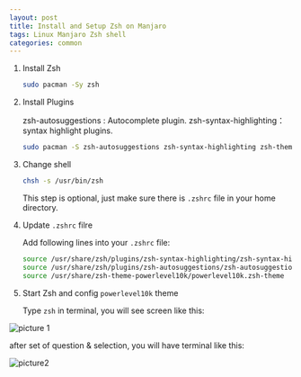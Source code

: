 ```yaml
---
layout: post
title: Install and Setup Zsh on Manjaro
tags: Linux Manjaro Zsh shell
categories: common
---
```


1. Install Zsh

    ~~~bash
    sudo pacman -Sy zsh
    ~~~

2. Install Plugins

    zsh-autosuggestions : Autocomplete plugin.
    zsh-syntax-highlighting： syntax highlight plugins.

    ~~~bash
    sudo pacman -S zsh-autosuggestions zsh-syntax-highlighting zsh-theme-powerlevel10k zsh-completions
    ~~~

3. Change shell

    ~~~bash
    chsh -s /usr/bin/zsh
    ~~~

    This step is optional, just make sure there is `.zshrc` file in your home directory.

4. Update `.zshrc` filre

    Add following lines into your `.zshrc` file:

    ~~~bash
    source /usr/share/zsh/plugins/zsh-syntax-highlighting/zsh-syntax-highlighting.zsh
    source /usr/share/zsh/plugins/zsh-autosuggestions/zsh-autosuggestions.zsh
    source /usr/share/zsh-theme-powerlevel10k/powerlevel10k.zsh-theme
    ~~~

5. Start Zsh and config `powerlevel10k` theme

    Type `zsh` in terminal, you will see screen like this:

![picture 1](https://r0ngsh3n.github.io/static/img/1215/2021-01-21_10-10.png)

after set of question & selection, you will have terminal like this:

![picture2](https://r0ngsh3n.github.io/static/img/1215/2021-01-21_10-20.png)
